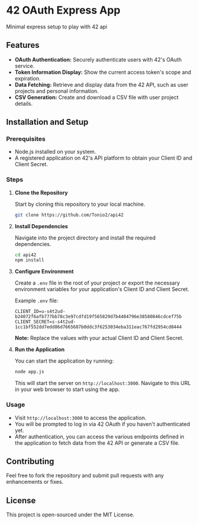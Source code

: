 # 42 OAuth Express App

Minimal express setup to play with 42 api

## Features

- **OAuth Authentication:** Securely authenticate users with 42's OAuth service.
- **Token Information Display:** Show the current access token's scope and expiration.
- **Data Fetching:** Retrieve and display data from the 42 API, such as user projects and personal information.
- **CSV Generation:** Create and download a CSV file with user project details.

## Installation and Setup

### Prerequisites

- Node.js installed on your system.
- A registered application on 42's API platform to obtain your Client ID and Client Secret.

### Steps

1. **Clone the Repository**

   Start by cloning this repository to your local machine.

    ```bash
    git clone https://github.com/Tonio2/api42
    ```

2. **Install Dependencies**

    Navigate into the project directory and install the required dependencies.

    ```bash
    cd api42
    npm install
    ```

3. **Configure Environment**

    Create a `.env` file in the root of your project or export the necessary environment variables for your application's Client ID and Client Secret.

    Example `.env` file:

    ```
    CLIENT_ID=u-s4t2ud-b24072f6afb777bb78c3e97cdfd19f565829d7b4404796e38580846cdcef75b
    CLIENT_SECRET=s-s4t2ud-1cc1bf552dd7edd86d7665687b0ddc3f6253034eba311eac767fd2954cd0444
    ```

    **Note:** Replace the values with your actual Client ID and Client Secret.

4. **Run the Application**

    You can start the application by running:

    ```bash
    node app.js
    ```

    This will start the server on `http://localhost:3000`. Navigate to this URL in your web browser to start using the app.

### Usage

- Visit `http://localhost:3000` to access the application.
- You will be prompted to log in via 42 OAuth if you haven't authenticated yet.
- After authentication, you can access the various endpoints defined in the application to fetch data from the 42 API or generate a CSV file.

## Contributing

Feel free to fork the repository and submit pull requests with any enhancements or fixes.

## License

This project is open-sourced under the MIT License.
